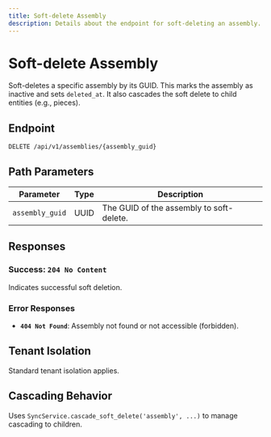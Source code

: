 ```yaml
---
title: Soft-delete Assembly
description: Details about the endpoint for soft-deleting an assembly.
---
```


# Soft-delete Assembly

Soft-deletes a specific assembly by its GUID. This marks the assembly as inactive and sets `deleted_at`. It also cascades the soft delete to child entities (e.g., pieces).

## Endpoint

`DELETE /api/v1/assemblies/{assembly_guid}`

## Path Parameters

| Parameter      | Type | Description                             |
|----------------|------|-----------------------------------------|
| `assembly_guid`| UUID | The GUID of the assembly to soft-delete.|

## Responses

### Success: `204 No Content`

Indicates successful soft deletion.

### Error Responses

*   **`404 Not Found`**: Assembly not found or not accessible (forbidden).

## Tenant Isolation

Standard tenant isolation applies.

## Cascading Behavior

Uses `SyncService.cascade_soft_delete('assembly', ...)` to manage cascading to children. 